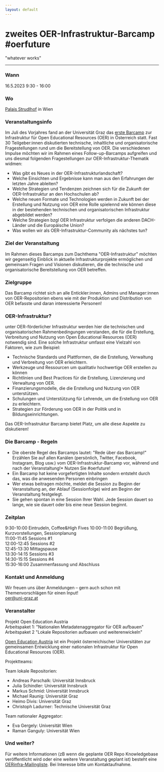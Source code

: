 ```yaml
---
layout: default
---
```

# zweites OER-Infrastruktur-Barcamp #oerfuture
"whatever works"

* * *
### Wann
16.5.2023 9:30 - 16:00 

### Wo
[Palais Strudlhof](https://www.strudlhof.at/de/) in Wien

### Veranstaltungsinfo
Im Juli des Vorjahres fand an der Universität Graz das [erste Barcamp](https://oerbase.github.io/Barcamp/) zur Infrastruktur für Open Educational Resources (OER) in Österreich statt. Fast 30 Teilgeber:innen diskutierten technische, inhaltliche und organisatorische Fragestellungen rund um die Bereitstellung von OER. Die verschiedenen Impulse möchten wir im Rahmen eines Follow-up-Barcamps aufgreifen und uns diesmal folgenden Fragestellungen zur OER-Infrastruktur-Thematik widmen:

* Was gibt es Neues in der OER-Infrastrukturlandschaft?
* Welche Einsichten und Ergebnisse kann man aus den Erfahrungen der letzten Jahre ableiten?
* Welche Strategien und Tendenzen zeichnen sich für die Zukunft der OER-Infrastruktur an den Hochschulen ab?
* Welche neuen Formate und Technologien werden in Zukunft bei der Erstellung und Nutzung von OER eine Rolle spielennd wie können diese in der bestehenden technischen und organisatorischen Infrastruktur abgebildet werden?  
* Welche Strategien bzgl OER Infrastruktur verfolgen die anderen DACH-Länder und die Europäische Union?
* Was wollen wir als OER-Infrastruktur-Community als nächstes tun?

### Ziel der Veranstaltung
Im Rahmen dieses Barcamps zum Dachthema "OER-Infrastruktur" möchten wir gegenseitig Einblick in aktuelle Infrastrukturprojekte ermöglichen und gemeinsam Fragen und Visionen diskutieren, die die technische und organisatorische Bereitstellung von OER betreffen. 

### Zielgruppe
Das Barcamp richtet sich an alle Entickler:innen, Admins und Manager:innen von OER-Repositorien ebens wie mit der Produktion und Distribution von OER befasste und daran interessierte Personen!

### OER-Infrastruktur? 
unter OER-förderlicher Infrastruktur werden hier die technischen und organisatorischen Rahmenbedingungen verstanden, die für die Erstellung, Verbreitung und Nutzung von Open Educational Resources (OER) notwendig sind. Eine solche Infrastruktur umfasst eine Vielzahl von Faktoren, wie zum Beispiel:

* Technische Standards und Plattformen, die die Erstellung, Verwaltung und Verbreitung von OER erleichtern.
* Werkzeuge und Ressourcen um qualitativ hochwertige OER erstellen zu können
* Richtlinien und Best Practices für die Erstellung, Lizenzierung und Verwaltung von OER.
* Finanzierungsmodelle, die die Erstellung und Nutzung von OER unterstützen.
* Schulungen und Unterstützung für Lehrende, um die Erstellung von OER zu erleichtern.
* Strategien zur Förderung von OER in der Politik und in Bildungseinrichtungen.

Das OER-Infrastruktur Barcamp bietet Platz, um alle diese Aspekte zu diskutieren! 

### Die Barcamp - Regeln
* Die oberste Regel des Barcamps lautet: "Rede über das Barcamp!" Erzählen Sie auf allen Kanälen (persönlich, Twitter, Facebook, Instagram, Blog usw.) vom OER-Infrastruktur-Barcamp vor, während und nach der Veranstaltung!* Nutzen Sie #oerfuture!
* Ein Barcamp hat keine vorgefertigten Inhalte sondern entsteht durch das, was die anwesenden Personen einbringen
* Wer etwas beitragen möchte, meldet die Session zu Beginn der Veranstaltung an, der Ablauf (Sessionfolge) wird am Beginn der Veranstaltung festgelegt.
* Sie gehen spontan in eine Session Ihrer Wahl. Jede Session dauert so lange, wie sie dauert oder bis eine neue Session beginnt.   

### Zeitplan

9:30-10:00 Eintrudeln, Coffee&High Fives
10:00-11:00 Begrüßung, Kurzvorstellungen, Sessionplanung  
11:00-11:45 Sessions #1  
12:00-12:45 Sessions #2  
12:45-13:30 Mittagspause  
13:30-14:15 Sessions #3  
14:30-15:15 Sessions #4  
15:30-16:00 Zusammenfassung und Abschluss  

### Kontakt und Anmeldung
Wir freuen uns über Anmeldungen – gern auch schon mit Themenvorschlägen für einen Input!   
[oer@uni-graz.at](mailto:oer@uni-graz.at)

### Veranstalter

Projekt Open Education Austria     
Arbeitspaket 1: "Nationalen Metadatenaggregator für OER aufbauen" 
Arbeitspaket 2 "Lokale Repositorien aufbauen und weiterenwickeln" 


[Open Education Austria](https://www.openeducation.at/)  ist ein Projekt österreichischer Universitäten zur gemeinsamen Entwicklung einer nationalen Infrastruktur für Open Educational Resources (OER).  

  
Projektteams:

Team lokale Repositorien: 
* Andreas Parschalk: Universität Innsbruck
* Julia Schindler: Universität Innsbruck
* Markus Schmid: Universität Innsbruck
* Michael Raunig: Universität Graz
* Heimo Divis: Universität Graz
* Christoph Ladurner: Technische Universität Graz

Team nationaler Aggregator: 
* Eva Gergely: Universität Wien
* Raman Ganguly: Universität Wien 

### Und weiter? 
Für weitere Informationen (zB wenn die geplante OER Repo Knowledgebase veröffentlicht wird oder eine weitere Veranstaltung geplant ist) besteht eine [OERinfra-Mailingliste](mailto:oer@uibk.ac.at). Bei Interesse bitte um Kontaktaufnahme. 
